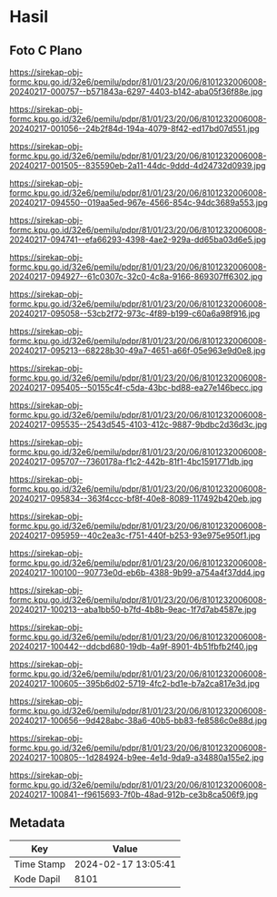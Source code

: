 # Hasil

## Foto C Plano

https://sirekap-obj-formc.kpu.go.id/32e6/pemilu/pdpr/81/01/23/20/06/8101232006008-20240217-000757--b571843a-6297-4403-b142-aba05f36f88e.jpg

https://sirekap-obj-formc.kpu.go.id/32e6/pemilu/pdpr/81/01/23/20/06/8101232006008-20240217-001056--24b2f84d-194a-4079-8f42-ed17bd07d551.jpg

https://sirekap-obj-formc.kpu.go.id/32e6/pemilu/pdpr/81/01/23/20/06/8101232006008-20240217-001505--835590eb-2a11-44dc-9ddd-4d24732d0939.jpg

https://sirekap-obj-formc.kpu.go.id/32e6/pemilu/pdpr/81/01/23/20/06/8101232006008-20240217-094550--019aa5ed-967e-4566-854c-94dc3689a553.jpg

https://sirekap-obj-formc.kpu.go.id/32e6/pemilu/pdpr/81/01/23/20/06/8101232006008-20240217-094741--efa66293-4398-4ae2-929a-dd65ba03d6e5.jpg

https://sirekap-obj-formc.kpu.go.id/32e6/pemilu/pdpr/81/01/23/20/06/8101232006008-20240217-094927--61c0307c-32c0-4c8a-9166-869307ff6302.jpg

https://sirekap-obj-formc.kpu.go.id/32e6/pemilu/pdpr/81/01/23/20/06/8101232006008-20240217-095058--53cb2f72-973c-4f89-b199-c60a6a98f916.jpg

https://sirekap-obj-formc.kpu.go.id/32e6/pemilu/pdpr/81/01/23/20/06/8101232006008-20240217-095213--68228b30-49a7-4651-a66f-05e963e9d0e8.jpg

https://sirekap-obj-formc.kpu.go.id/32e6/pemilu/pdpr/81/01/23/20/06/8101232006008-20240217-095405--50155c4f-c5da-43bc-bd88-ea27e146becc.jpg

https://sirekap-obj-formc.kpu.go.id/32e6/pemilu/pdpr/81/01/23/20/06/8101232006008-20240217-095535--2543d545-4103-412c-9887-9bdbc2d36d3c.jpg

https://sirekap-obj-formc.kpu.go.id/32e6/pemilu/pdpr/81/01/23/20/06/8101232006008-20240217-095707--7360178a-f1c2-442b-81f1-4bc1591771db.jpg

https://sirekap-obj-formc.kpu.go.id/32e6/pemilu/pdpr/81/01/23/20/06/8101232006008-20240217-095834--363f4ccc-bf8f-40e8-8089-117492b420eb.jpg

https://sirekap-obj-formc.kpu.go.id/32e6/pemilu/pdpr/81/01/23/20/06/8101232006008-20240217-095959--40c2ea3c-f751-440f-b253-93e975e950f1.jpg

https://sirekap-obj-formc.kpu.go.id/32e6/pemilu/pdpr/81/01/23/20/06/8101232006008-20240217-100100--90773e0d-eb6b-4388-9b99-a754a4f37dd4.jpg

https://sirekap-obj-formc.kpu.go.id/32e6/pemilu/pdpr/81/01/23/20/06/8101232006008-20240217-100213--aba1bb50-b7fd-4b8b-9eac-1f7d7ab4587e.jpg

https://sirekap-obj-formc.kpu.go.id/32e6/pemilu/pdpr/81/01/23/20/06/8101232006008-20240217-100442--ddcbd680-19db-4a9f-8901-4b51fbfb2f40.jpg

https://sirekap-obj-formc.kpu.go.id/32e6/pemilu/pdpr/81/01/23/20/06/8101232006008-20240217-100605--395b6d02-5719-4fc2-bd1e-b7a2ca817e3d.jpg

https://sirekap-obj-formc.kpu.go.id/32e6/pemilu/pdpr/81/01/23/20/06/8101232006008-20240217-100656--9d428abc-38a6-40b5-bb83-fe8586c0e88d.jpg

https://sirekap-obj-formc.kpu.go.id/32e6/pemilu/pdpr/81/01/23/20/06/8101232006008-20240217-100805--1d284924-b9ee-4e1d-9da9-a34880a155e2.jpg

https://sirekap-obj-formc.kpu.go.id/32e6/pemilu/pdpr/81/01/23/20/06/8101232006008-20240217-100841--f9615693-7f0b-48ad-912b-ce3b8ca506f9.jpg


## Metadata

| Key        | Value               |
| ---------- | ------------------- |
| Time Stamp | 2024-02-17 13:05:41 |
| Kode Dapil | 8101                |



